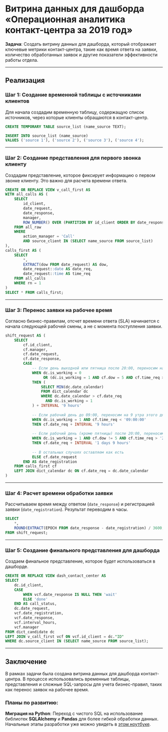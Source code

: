 # Витрина данных для дашборда «Операционная аналитика контакт-центра за 2019 год»

**Задача**: Создать витрину данных для дашборда, который отображает ключевые метрики контакт-центра, такие как время ответа на заявки, количество обработанных заявок и другие показатели эффективности работы отдела.

---

## Реализация

### Шаг 1: Создание временной таблицы с источниками клиентов

Для начала создадим временную таблицу, содержащую список источников, через которые клиенты обращаются в контакт-центр.

```sql
CREATE TEMPORARY TABLE source_list (name_source TEXT);

INSERT INTO source_list (name_source) 
VALUES ('source 1'), ('source 2'), ('source 3'), ('source 4');
```

---

### Шаг 2: Создание представления для первого звонка клиенту

Создадим представление, которое фиксирует информацию о первом звонке клиенту. Это важно для расчета времени ответа.

```sql
CREATE OR REPLACE VIEW v_call_first AS
WITH all_calls AS (
    SELECT 
        id_client,
        date_request,
        date_response,
        manager,
        ROW_NUMBER() OVER (PARTITION BY id_client ORDER BY date_response ASC) AS rn
    FROM all_raw
    WHERE 
        action_manager = 'Call'
        AND source_client IN (SELECT name_source FROM source_list)
),
calls_first AS (
    SELECT 
        *,
        EXTRACT(dow FROM date_request) AS dow,
        date_request::date AS date_req,
        date_request::time AS time_req
    FROM all_calls
    WHERE rn = 1
)
SELECT * FROM calls_first;
```

---

### Шаг 3: Перенос заявки на рабочее время

Согласно бизнес-правилам, отсчет времени ответа (SLA) начинается с начала следующей рабочей смены, а не с момента поступления заявки.

```sql
shift_request AS (
    SELECT 
        cf.id_client,
        cf.manager,
        cf.date_request,
        cf.date_response,
        CASE
            -- Если день выходной или пятница после 20:00, переносим на первый рабочий день
            WHEN dc.is_working = 0
                 OR (dc.is_working = 1 AND cf.dow = 5 AND cf.time_req > '20:00:00')
            THEN (
                SELECT MIN(dc.date_calendar)
                FROM dict_calendar dc
                WHERE dc.date_calendar > cf.date_req 
                  AND dc.is_working = 1
            ) + INTERVAL '9 hours'
            
            -- Если рабочий день до 09:00, переносим на 9 утра этого дня
            WHEN dc.is_working = 1 AND cf.time_req < '09:00:00'
            THEN cf.date_req + INTERVAL '9 hours'
            
            -- Если рабочий день (кроме пятницы) после 20:00, переносим на 9 утра следующего дня
            WHEN dc.is_working = 1 AND cf.dow != 5 AND cf.time_req > '20:00:00'
            THEN cf.date_req + INTERVAL '1 days 9 hours'
            
            -- В остальных случаях оставляем как есть
            ELSE cf.date_request
        END AS date_registration
    FROM calls_first cf
    LEFT JOIN dict_calendar dc ON cf.date_req = dc.date_calendar
)
```

---

### Шаг 4: Расчет времени обработки заявки

Рассчитываем время между ответом (`date_response`) и регистрацией заявки (`date_registration`). Результат переводим в часы.

```sql
SELECT 
    *,
    ROUND(EXTRACT(EPOCH FROM date_response - date_registration) / 3600, 2) AS interval_hours
FROM shift_request;
```

---

### Шаг 5: Создание финального представления для дашборда

Создаем финальное представление, которое будет использоваться в дашборде.

```sql
CREATE OR REPLACE VIEW dash_contact_center AS
SELECT 
    dc.id_client,
    CASE
        WHEN vcf.date_response IS NULL THEN 'wait'
        ELSE 'done'
    END AS call_status,
    dc.date_request,
    vcf.date_registration,
    vcf.date_response,
    vcf.interval_hours,
    vcf.manager
FROM dict_candidate dc
LEFT JOIN v_call_first vcf ON vcf.id_client = dc."ID"
WHERE dc.source_client IN (SELECT name_source FROM source_list);
```

---

## Заключение

В рамках задачи была создана витрина данных для дашборда контакт-центра. В процессе использовались временные таблицы, представления и сложные SQL-запросы для учета бизнес-правил, таких как перенос заявок на рабочее время.

### Планы по развитию:
**Миграция на Python**: Переход с чистого SQL на использование библиотек **SQLAlchemy** и **Pandas** для более гибкой обработки данных. Начальные этапы разработки уже можно увидеть в [этом ноутбуке](contact-centr.ipynb).
